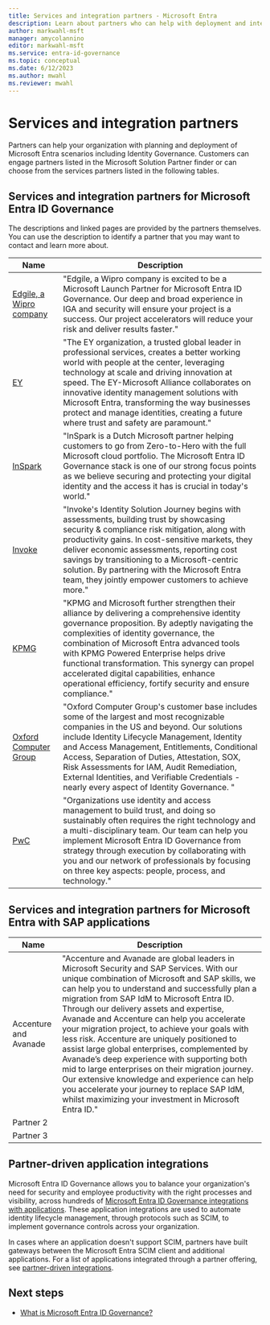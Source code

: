 ```yaml
---
title: Services and integration partners - Microsoft Entra
description: Learn about partners who can help with deployment and integration of identity governance scenarios.
author: markwahl-msft
manager: amycolannino
editor: markwahl-msft
ms.service: entra-id-governance
ms.topic: conceptual
ms.date: 6/12/2023
ms.author: mwahl
ms.reviewer: mwahl
---
```


# Services and integration partners

 Partners can help your organization with planning and deployment of Microsoft Entra scenarios including Identity Governance.  Customers can engage partners listed in the Microsoft Solution Partner finder or can choose from the services partners listed in the following tables.

## Services and integration partners for Microsoft Entra ID Governance

The descriptions and linked pages are provided by the partners themselves. You can use the description to identify a partner that you may want to contact and learn more about.

| Name | Description |
| ------- | --------------------- |
|[Edgile, a Wipro company](https://aka.ms/EdgileEntraIDGov) |"Edgile, a Wipro company is excited to be a Microsoft Launch Partner for Microsoft Entra ID Governance. Our deep and broad experience in IGA and security will ensure your project is a success. Our project accelerators will reduce your risk and deliver results faster." |
|[EY](https://aka.ms/EYEntraIDGov) |"The EY organization, a trusted global leader in professional services, creates a better working world with people at the center, leveraging technology at scale and driving innovation at speed. The EY-Microsoft Alliance collaborates on innovative identity management solutions with Microsoft Entra, transforming the way businesses protect and manage identities, creating a future where trust and safety are paramount." |
|[InSpark](https://aka.ms/InSparkEntraIDGov) | "InSpark is a Dutch Microsoft partner helping customers to go from Zero-to-Hero with the full Microsoft cloud portfolio. The Microsoft Entra ID Governance stack is one of our strong focus points as we believe securing and protecting your digital identity and the access it has is crucial in today's world."|
|[Invoke](https://aka.ms/InvokeEntraIDGov) |"Invoke's Identity Solution Journey begins with assessments, building trust by showcasing security & compliance risk mitigation, along with productivity gains. In cost-sensitive markets, they deliver economic assessments, reporting cost savings by transitioning to a Microsoft-centric solution. By partnering with the Microsoft Entra team, they jointly empower customers to achieve more." |
|[KPMG](https://aka.ms/KPMGEntraIDGov) |"KPMG and Microsoft further strengthen their alliance by delivering a comprehensive identity governance proposition. By adeptly navigating the complexities of identity governance, the combination of Microsoft Entra advanced tools with KPMG Powered Enterprise helps drive functional transformation. This synergy can propel accelerated digital capabilities, enhance operational efficiency, fortify security and ensure compliance."|
|[Oxford Computer Group](https://aka.ms/OCGEntraIDGov) |"Oxford Computer Group's customer base includes some of the largest and most recognizable companies in the US and beyond. Our solutions include Identity Lifecycle Management, Identity and Access Management, Entitlements, Conditional Access, Separation of Duties, Attestation, SOX, Risk Assessments for IAM, Audit Remediation, External Identities, and Verifiable Credentials - nearly every aspect of Identity Governance. "|
|[PwC](https://aka.ms/PwCEntraIDGov) |"Organizations use identity and access management to build trust, and doing so sustainably often requires the right technology and a multi-disciplinary team. Our team can help you implement Microsoft Entra ID Governance from strategy through execution by collaborating with you and our network of professionals by focusing on three key aspects: people, process, and technology."|

## Services and integration partners for Microsoft Entra with SAP applications

| Name | Description |
| ------- | --------------------- |
| Accenture and Avanade | "Accenture and Avanade are global leaders in Microsoft Security and SAP Services. With our unique combination of Microsoft and SAP skills, we can help you to understand and successfully plan a migration from SAP IdM to Microsoft Entra ID. Through our delivery assets and expertise, Avanade and Accenture can help you accelerate your migration project, to achieve your goals with less risk. Accenture are uniquely positioned to assist large global enterprises, complemented by Avanade’s deep experience with supporting both mid to large enterprises on their migration journey. Our extensive knowledge and experience can help you accelerate your journey to replace SAP IdM, whilst maximizing your investment in Microsoft Entra ID."|
| Partner 2| |
| Partner 3| |

## Partner-driven application integrations

Microsoft Entra ID Governance allows you to balance your organization's need for security and employee productivity with the right processes and visibility, across hundreds of [Microsoft Entra ID Governance integrations with applications](apps.md). These application integrations are used to automate identity lifecycle management, through protocols such as SCIM, to implement governance controls across your organization.

In cases where an application doesn't support SCIM, partners have built gateways between the Microsoft Entra SCIM client and additional applications.  For a list of applications integrated through a partner offering, see [partner-driven integrations](~/identity/app-provisioning/partner-driven-integrations.md).


## Next steps

- [What is Microsoft Entra ID Governance?](identity-governance-overview.md)
